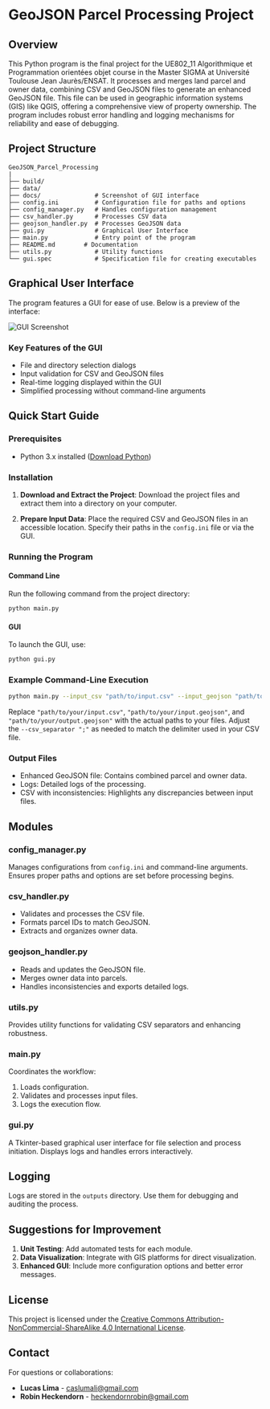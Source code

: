 # GeoJSON Parcel Processing Project

## Overview
This Python program is the final project for the UE802_11 Algorithmique et Programmation orientées objet course in the Master SIGMA at Université Toulouse Jean Jaurès/ENSAT. It processes and merges land parcel and owner data, combining CSV and GeoJSON files to generate an enhanced GeoJSON file. This file can be used in geographic information systems (GIS) like QGIS, offering a comprehensive view of property ownership. The program includes robust error handling and logging mechanisms for reliability and ease of debugging.

## Project Structure
```
GeoJSON_Parcel_Processing
|
├── build/
├── data/
├── docs/               # Screenshot of GUI interface 
├── config.ini          # Configuration file for paths and options
├── config_manager.py   # Handles configuration management
├── csv_handler.py      # Processes CSV data
├── geojson_handler.py  # Processes GeoJSON data
├── gui.py              # Graphical User Interface
├── main.py             # Entry point of the program
├── README.md        # Documentation
├── utils.py            # Utility functions
└── gui.spec            # Specification file for creating executables
```

## Graphical User Interface
The program features a GUI for ease of use. Below is a preview of the interface:

![GUI Screenshot](path/to/your/screenshot.png)

### Key Features of the GUI
- File and directory selection dialogs
- Input validation for CSV and GeoJSON files
- Real-time logging displayed within the GUI
- Simplified processing without command-line arguments

## Quick Start Guide

### Prerequisites
- Python 3.x installed ([Download Python](https://www.python.org/downloads/))

### Installation
1. **Download and Extract the Project**:
   Download the project files and extract them into a directory on your computer.

2. **Prepare Input Data**:
   Place the required CSV and GeoJSON files in an accessible location. Specify their paths in the `config.ini` file or via the GUI.

### Running the Program

#### Command Line
Run the following command from the project directory:
```bash
python main.py
```

#### GUI
To launch the GUI, use:
```bash
python gui.py
```

### Example Command-Line Execution
```bash
python main.py --input_csv "path/to/input.csv" --input_geojson "path/to/input.geojson" --output_geojson "path/to/output.geojson" --csv_separator ";"
```
Replace `"path/to/your/input.csv"`, `"path/to/your/input.geojson"`, and `"path/to/your/output.geojson"` with the actual paths to your files. Adjust the `--csv_separator ";"` as needed to match the delimiter used in your CSV file.


### Output Files
- Enhanced GeoJSON file: Contains combined parcel and owner data.
- Logs: Detailed logs of the processing.
- CSV with inconsistencies: Highlights any discrepancies between input files.

## Modules

### config_manager.py
Manages configurations from `config.ini` and command-line arguments. Ensures proper paths and options are set before processing begins.

### csv_handler.py
- Validates and processes the CSV file.
- Formats parcel IDs to match GeoJSON.
- Extracts and organizes owner data.

### geojson_handler.py
- Reads and updates the GeoJSON file.
- Merges owner data into parcels.
- Handles inconsistencies and exports detailed logs.

### utils.py
Provides utility functions for validating CSV separators and enhancing robustness.

### main.py
Coordinates the workflow:
1. Loads configuration.
2. Validates and processes input files.
3. Logs the execution flow.

### gui.py
A Tkinter-based graphical user interface for file selection and process initiation. Displays logs and handles errors interactively.

## Logging
Logs are stored in the `outputs` directory. Use them for debugging and auditing the process.

## Suggestions for Improvement
1. **Unit Testing**: Add automated tests for each module.
2. **Data Visualization**: Integrate with GIS platforms for direct visualization.
3. **Enhanced GUI**: Include more configuration options and better error messages.

## License
This project is licensed under the [Creative Commons Attribution-NonCommercial-ShareAlike 4.0 International License](http://creativecommons.org/licenses/by-nc-sa/4.0/).

## Contact
For questions or collaborations:
- **Lucas Lima** - [caslumali@gmail.com](mailto:caslumali@gmail.com)
- **Robin Heckendorn** - [heckendornrobin@gmail.com](mailto:heckendornrobin@gmail.com)